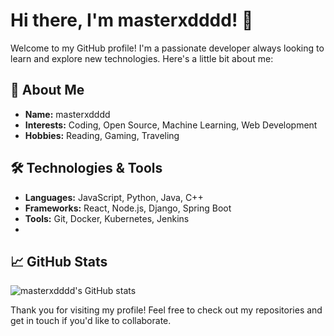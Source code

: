 # Hi there, I'm masterxdddd! 👋

Welcome to my GitHub profile! I'm a passionate developer always looking to learn and explore new technologies. Here's a little bit about me:

## 🚀 About Me
- **Name:** masterxdddd
- **Interests:** Coding, Open Source, Machine Learning, Web Development
- **Hobbies:** Reading, Gaming, Traveling

## 🛠️ Technologies & Tools
- **Languages:** JavaScript, Python, Java, C++
- **Frameworks:** React, Node.js, Django, Spring Boot
- **Tools:** Git, Docker, Kubernetes, Jenkins
- 
## 📈 GitHub Stats
![masterxdddd's GitHub stats](https://github-readme-stats.vercel.app/api?username=masterxdddd&show_icons=true&theme=radical)

Thank you for visiting my profile! Feel free to check out my repositories and get in touch if you'd like to collaborate.
